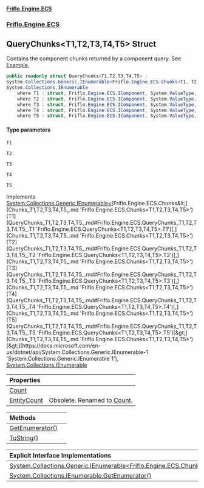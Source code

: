 #### [Friflo.Engine.ECS](index.md 'index')
### [Friflo.Engine.ECS](Friflo.Engine.ECS.md 'Friflo.Engine.ECS')

## QueryChunks<T1,T2,T3,T4,T5> Struct

Contains the component chunks returned by a component query.
See <a href="https://friflo.gitbook.io/friflo.engine.ecs/examples/optimization#enumerate-query-chunks">Example.</a>

```csharp
public readonly struct QueryChunks<T1,T2,T3,T4,T5> :
System.Collections.Generic.IEnumerable<Friflo.Engine.ECS.Chunks<T1, T2, T3, T4, T5>>,
System.Collections.IEnumerable
    where T1 : struct, Friflo.Engine.ECS.IComponent, System.ValueType, System.ValueType
    where T2 : struct, Friflo.Engine.ECS.IComponent, System.ValueType, System.ValueType
    where T3 : struct, Friflo.Engine.ECS.IComponent, System.ValueType, System.ValueType
    where T4 : struct, Friflo.Engine.ECS.IComponent, System.ValueType, System.ValueType
    where T5 : struct, Friflo.Engine.ECS.IComponent, System.ValueType, System.ValueType
```
#### Type parameters

<a name='Friflo.Engine.ECS.QueryChunks_T1,T2,T3,T4,T5_.T1'></a>

`T1`

<a name='Friflo.Engine.ECS.QueryChunks_T1,T2,T3,T4,T5_.T2'></a>

`T2`

<a name='Friflo.Engine.ECS.QueryChunks_T1,T2,T3,T4,T5_.T3'></a>

`T3`

<a name='Friflo.Engine.ECS.QueryChunks_T1,T2,T3,T4,T5_.T4'></a>

`T4`

<a name='Friflo.Engine.ECS.QueryChunks_T1,T2,T3,T4,T5_.T5'></a>

`T5`

Implements [System.Collections.Generic.IEnumerable&lt;](https://docs.microsoft.com/en-us/dotnet/api/System.Collections.Generic.IEnumerable-1 'System.Collections.Generic.IEnumerable`1')[Friflo.Engine.ECS.Chunks&lt;](Chunks_T1,T2,T3,T4,T5_.md 'Friflo.Engine.ECS.Chunks<T1,T2,T3,T4,T5>')[T1](QueryChunks_T1,T2,T3,T4,T5_.md#Friflo.Engine.ECS.QueryChunks_T1,T2,T3,T4,T5_.T1 'Friflo.Engine.ECS.QueryChunks<T1,T2,T3,T4,T5>.T1')[,](Chunks_T1,T2,T3,T4,T5_.md 'Friflo.Engine.ECS.Chunks<T1,T2,T3,T4,T5>')[T2](QueryChunks_T1,T2,T3,T4,T5_.md#Friflo.Engine.ECS.QueryChunks_T1,T2,T3,T4,T5_.T2 'Friflo.Engine.ECS.QueryChunks<T1,T2,T3,T4,T5>.T2')[,](Chunks_T1,T2,T3,T4,T5_.md 'Friflo.Engine.ECS.Chunks<T1,T2,T3,T4,T5>')[T3](QueryChunks_T1,T2,T3,T4,T5_.md#Friflo.Engine.ECS.QueryChunks_T1,T2,T3,T4,T5_.T3 'Friflo.Engine.ECS.QueryChunks<T1,T2,T3,T4,T5>.T3')[,](Chunks_T1,T2,T3,T4,T5_.md 'Friflo.Engine.ECS.Chunks<T1,T2,T3,T4,T5>')[T4](QueryChunks_T1,T2,T3,T4,T5_.md#Friflo.Engine.ECS.QueryChunks_T1,T2,T3,T4,T5_.T4 'Friflo.Engine.ECS.QueryChunks<T1,T2,T3,T4,T5>.T4')[,](Chunks_T1,T2,T3,T4,T5_.md 'Friflo.Engine.ECS.Chunks<T1,T2,T3,T4,T5>')[T5](QueryChunks_T1,T2,T3,T4,T5_.md#Friflo.Engine.ECS.QueryChunks_T1,T2,T3,T4,T5_.T5 'Friflo.Engine.ECS.QueryChunks<T1,T2,T3,T4,T5>.T5')[&gt;](Chunks_T1,T2,T3,T4,T5_.md 'Friflo.Engine.ECS.Chunks<T1,T2,T3,T4,T5>')[&gt;](https://docs.microsoft.com/en-us/dotnet/api/System.Collections.Generic.IEnumerable-1 'System.Collections.Generic.IEnumerable`1'), [System.Collections.IEnumerable](https://docs.microsoft.com/en-us/dotnet/api/System.Collections.IEnumerable 'System.Collections.IEnumerable')

| Properties | |
| :--- | :--- |
| [Count](QueryChunks_T1,T2,T3,T4,T5_.Count.md 'Friflo.Engine.ECS.QueryChunks<T1,T2,T3,T4,T5>.Count') | |
| [EntityCount](QueryChunks_T1,T2,T3,T4,T5_.EntityCount.md 'Friflo.Engine.ECS.QueryChunks<T1,T2,T3,T4,T5>.EntityCount') | Obsolete. Renamed to [Count](QueryChunks_T1,T2,T3,T4,T5_.Count.md 'Friflo.Engine.ECS.QueryChunks<T1,T2,T3,T4,T5>.Count'). |

| Methods | |
| :--- | :--- |
| [GetEnumerator()](QueryChunks_T1,T2,T3,T4,T5_.GetEnumerator().md 'Friflo.Engine.ECS.QueryChunks<T1,T2,T3,T4,T5>.GetEnumerator()') | |
| [ToString()](QueryChunks_T1,T2,T3,T4,T5_.ToString().md 'Friflo.Engine.ECS.QueryChunks<T1,T2,T3,T4,T5>.ToString()') | |

| Explicit Interface Implementations | |
| :--- | :--- |
| [System.Collections.Generic.IEnumerable&lt;Friflo.Engine.ECS.Chunks&lt;T1,T2,T3,T4,T5&gt;&gt;.GetEnumerator()](QueryChunks_T1,T2,T3,T4,T5_.System.Collections.Generic.IEnumerable_Friflo.Engine.ECS.Chunks_T1,T2,T3,T4,T5__.GetEnumerator().md 'Friflo.Engine.ECS.QueryChunks<T1,T2,T3,T4,T5>.System.Collections.Generic.IEnumerable<Friflo.Engine.ECS.Chunks<T1,T2,T3,T4,T5>>.GetEnumerator()') | |
| [System.Collections.IEnumerable.GetEnumerator()](QueryChunks_T1,T2,T3,T4,T5_.System.Collections.IEnumerable.GetEnumerator().md 'Friflo.Engine.ECS.QueryChunks<T1,T2,T3,T4,T5>.System.Collections.IEnumerable.GetEnumerator()') | |
